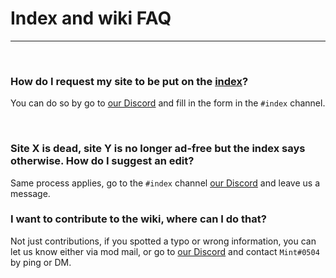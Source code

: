 # **Index and wiki FAQ**

---

&nbsp;

### **How do I request my site to be put on the [index](https://piracy.moe/)?**

You can do so by go to [our Discord](https://discord.gg/piracy) and fill in the form in the `#index` channel.

&nbsp;

### **Site X is dead, site Y is no longer ad-free but the index says otherwise. How do I suggest an edit?**

Same process applies, go to the `#index` channel [our Discord](https://discord.gg/piracy) and leave us a message.

### **I want to contribute to the wiki, where can I do that?**

Not just contributions, if you spotted a typo or wrong information, you can let us know either via mod mail, or go to [our Discord](https://discord.gg/piracy) and contact `Mint#0504` by ping or DM.

&nbsp;
